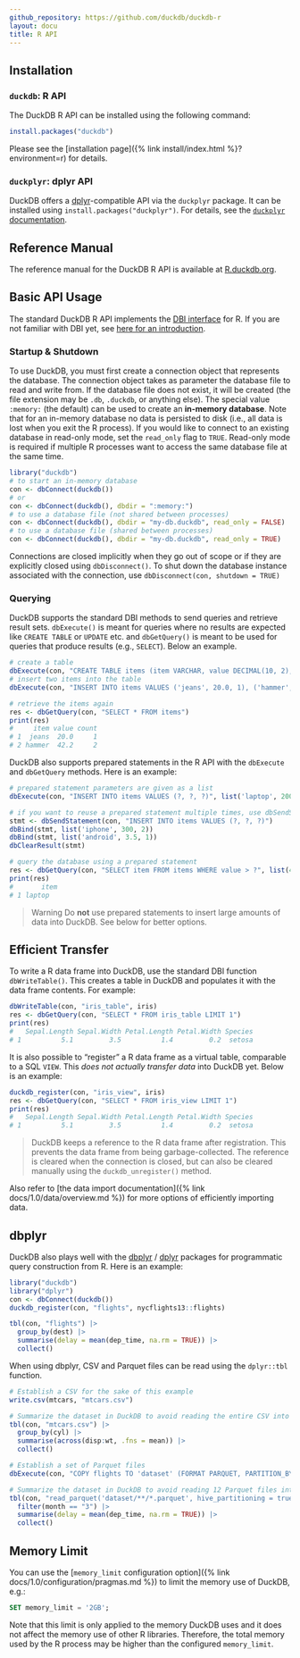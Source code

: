 ```yaml
---
github_repository: https://github.com/duckdb/duckdb-r
layout: docu
title: R API
---
```


## Installation

### `duckdb`: R API

The DuckDB R API can be installed using the following command:

```r
install.packages("duckdb")
```

Please see the [installation page]({% link install/index.html %}?environment=r) for details.

### `duckplyr`: dplyr API

DuckDB offers a [dplyr](https://dplyr.tidyverse.org/)-compatible API via the `duckplyr` package. It can be installed using `install.packages("duckplyr")`. For details, see the [`duckplyr` documentation](https://tidyverse.github.io/duckplyr/).

## Reference Manual

The reference manual for the DuckDB R API is available at [R.duckdb.org](https://r.duckdb.org).

## Basic API Usage

The standard DuckDB R API implements the [DBI interface](https://CRAN.R-project.org/package=DBI) for R. If you are not familiar with DBI yet, see [here for an introduction](https://solutions.rstudio.com/db/r-packages/DBI/).

### Startup & Shutdown

To use DuckDB, you must first create a connection object that represents the database. The connection object takes as parameter the database file to read and write from. If the database file does not exist, it will be created (the file extension may be `.db`, `.duckdb`, or anything else). The special value `:memory:` (the default) can be used to create an **in-memory database**. Note that for an in-memory database no data is persisted to disk (i.e., all data is lost when you exit the R process). If you would like to connect to an existing database in read-only mode, set the `read_only` flag to `TRUE`. Read-only mode is required if multiple R processes want to access the same database file at the same time.

```r
library("duckdb")
# to start an in-memory database
con <- dbConnect(duckdb())
# or
con <- dbConnect(duckdb(), dbdir = ":memory:")
# to use a database file (not shared between processes)
con <- dbConnect(duckdb(), dbdir = "my-db.duckdb", read_only = FALSE)
# to use a database file (shared between processes)
con <- dbConnect(duckdb(), dbdir = "my-db.duckdb", read_only = TRUE)
```

Connections are closed implicitly when they go out of scope or if they are explicitly closed using `dbDisconnect()`. To shut down the database instance associated with the connection, use `dbDisconnect(con, shutdown = TRUE)`

### Querying

DuckDB supports the standard DBI methods to send queries and retrieve result sets. `dbExecute()` is meant for queries where no results are expected like `CREATE TABLE` or `UPDATE` etc. and `dbGetQuery()` is meant to be used for queries that produce results (e.g., `SELECT`). Below an example.

```r
# create a table
dbExecute(con, "CREATE TABLE items (item VARCHAR, value DECIMAL(10, 2), count INTEGER)")
# insert two items into the table
dbExecute(con, "INSERT INTO items VALUES ('jeans', 20.0, 1), ('hammer', 42.2, 2)")

# retrieve the items again
res <- dbGetQuery(con, "SELECT * FROM items")
print(res)
#     item value count
# 1  jeans  20.0     1
# 2 hammer  42.2     2
```

DuckDB also supports prepared statements in the R API with the `dbExecute` and `dbGetQuery` methods. Here is an example:

```r
# prepared statement parameters are given as a list
dbExecute(con, "INSERT INTO items VALUES (?, ?, ?)", list('laptop', 2000, 1))

# if you want to reuse a prepared statement multiple times, use dbSendStatement() and dbBind()
stmt <- dbSendStatement(con, "INSERT INTO items VALUES (?, ?, ?)")
dbBind(stmt, list('iphone', 300, 2))
dbBind(stmt, list('android', 3.5, 1))
dbClearResult(stmt)

# query the database using a prepared statement
res <- dbGetQuery(con, "SELECT item FROM items WHERE value > ?", list(400))
print(res)
#       item
# 1 laptop
```

> Warning Do **not** use prepared statements to insert large amounts of data into DuckDB. See below for better options.

## Efficient Transfer

To write a R data frame into DuckDB, use the standard DBI function `dbWriteTable()`. This creates a table in DuckDB and populates it with the data frame contents. For example:

```r
dbWriteTable(con, "iris_table", iris)
res <- dbGetQuery(con, "SELECT * FROM iris_table LIMIT 1")
print(res)
#   Sepal.Length Sepal.Width Petal.Length Petal.Width Species
# 1          5.1         3.5          1.4         0.2  setosa
```

It is also possible to “register” a R data frame as a virtual table, comparable to a SQL `VIEW`. This *does not actually transfer data* into DuckDB yet. Below is an example:

```r
duckdb_register(con, "iris_view", iris)
res <- dbGetQuery(con, "SELECT * FROM iris_view LIMIT 1")
print(res)
#   Sepal.Length Sepal.Width Petal.Length Petal.Width Species
# 1          5.1         3.5          1.4         0.2  setosa
```

> DuckDB keeps a reference to the R data frame after registration. This prevents the data frame from being garbage-collected. The reference is cleared when the connection is closed, but can also be cleared manually using the `duckdb_unregister()` method.

Also refer to [the data import documentation]({% link docs/1.0/data/overview.md %}) for more options of efficiently importing data.

## dbplyr

DuckDB also plays well with the [dbplyr](https://CRAN.R-project.org/package=dbplyr) / [dplyr](https://dplyr.tidyverse.org) packages for programmatic query construction from R. Here is an example:

```r
library("duckdb")
library("dplyr")
con <- dbConnect(duckdb())
duckdb_register(con, "flights", nycflights13::flights)

tbl(con, "flights") |>
  group_by(dest) |>
  summarise(delay = mean(dep_time, na.rm = TRUE)) |>
  collect()
```

When using dbplyr, CSV and Parquet files can be read using the `dplyr::tbl` function.

```r
# Establish a CSV for the sake of this example
write.csv(mtcars, "mtcars.csv")

# Summarize the dataset in DuckDB to avoid reading the entire CSV into R's memory
tbl(con, "mtcars.csv") |>
  group_by(cyl) |>
  summarise(across(disp:wt, .fns = mean)) |>
  collect()
```

```r
# Establish a set of Parquet files
dbExecute(con, "COPY flights TO 'dataset' (FORMAT PARQUET, PARTITION_BY (year, month))")

# Summarize the dataset in DuckDB to avoid reading 12 Parquet files into R's memory
tbl(con, "read_parquet('dataset/**/*.parquet', hive_partitioning = true)") |>
  filter(month == "3") |>
  summarise(delay = mean(dep_time, na.rm = TRUE)) |>
  collect()
```

## Memory Limit

You can use the [`memory_limit` configuration option]({% link docs/1.0/configuration/pragmas.md %}) to limit the memory use of DuckDB, e.g.:

```sql
SET memory_limit = '2GB';
```

Note that this limit is only applied to the memory DuckDB uses and it does not affect the memory use of other R libraries.
Therefore, the total memory used by the R process may be higher than the configured `memory_limit`.